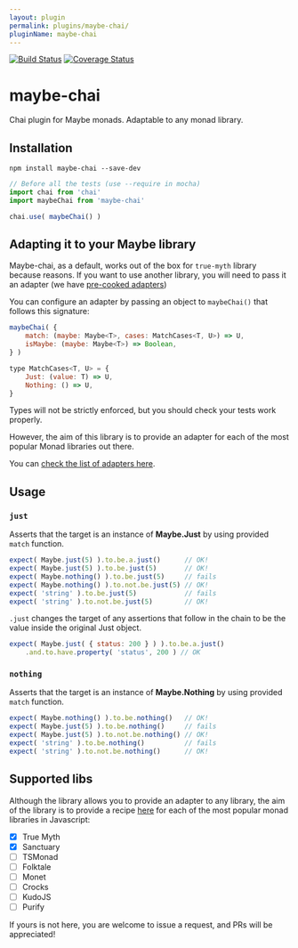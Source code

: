 ```yaml
---
layout: plugin
permalink: plugins/maybe-chai/
pluginName: maybe-chai
---
```


[![Build Status](https://travis-ci.org/kwirke/maybe-chai.svg?branch=master)](https://travis-ci.org/kwirke/maybe-chai)
[![Coverage Status](https://coveralls.io/repos/github/kwirke/maybe-chai/badge.svg?branch=master)](https://coveralls.io/github/kwirke/maybe-chai?branch=master)

# maybe-chai
Chai plugin for Maybe monads. Adaptable to any monad library.

## Installation
```
npm install maybe-chai --save-dev
```

```javascript
// Before all the tests (use --require in mocha)
import chai from 'chai'
import maybeChai from 'maybe-chai'

chai.use( maybeChai() )
```

## Adapting it to your Maybe library
Maybe-chai, as a default, works out of the box for `true-myth` library because reasons.
If you want to use another library, you will need to pass it an adapter (we have [pre-cooked adapters](./adapters.md))

You can configure an adapter by passing an object to `maybeChai()` that follows this signature:
```javascript
maybeChai( {
    match: (maybe: Maybe<T>, cases: MatchCases<T, U>) => U,
    isMaybe: (maybe: Maybe<T>) => Boolean,
} )

type MatchCases<T, U> = {
    Just: (value: T) => U,
    Nothing: () => U,
}
```
Types will not be strictly enforced, but you should check your tests work properly.

However, the aim of this library is to provide an adapter for each of the most popular Monad libraries out there.

You can [check the list of adapters here](./adapters.md).


## Usage

### `just`
Asserts that the target is an instance of **Maybe.Just** by using provided `match` function.

```javascript
expect( Maybe.just(5) ).to.be.a.just()      // OK!
expect( Maybe.just(5) ).to.be.just(5)       // OK!
expect( Maybe.nothing() ).to.be.just(5)     // fails
expect( Maybe.nothing() ).to.not.be.just(5) // OK!
expect( 'string' ).to.be.just(5)            // fails
expect( 'string' ).to.not.be.just(5)        // OK!
```

`.just` changes the target of any assertions that follow in the chain to be the value inside the original Just object.

```javascript
expect( Maybe.just( { status: 200 } ) ).to.be.a.just()
    .and.to.have.property( 'status', 200 ) // OK
```

### `nothing`
Asserts that the target is an instance of **Maybe.Nothing** by using provided `match` function.

```javascript
expect( Maybe.nothing() ).to.be.nothing()   // OK!
expect( Maybe.just(5) ).to.be.nothing()     // fails
expect( Maybe.just(5) ).to.not.be.nothing() // OK!
expect( 'string' ).to.be.nothing()          // fails
expect( 'string' ).to.not.be.nothing()      // OK!
```

## Supported libs
Although the library allows you to provide an adapter to any library,
the aim of the library is to provide a recipe [here](./adapters.md) for each of the
most popular monad libraries in Javascript:

- [x] True Myth
- [x] Sanctuary
- [ ] TSMonad
- [ ] Folktale
- [ ] Monet
- [ ] Crocks
- [ ] KudoJS
- [ ] Purify

If yours is not here, you are welcome to issue a request, and PRs will be appreciated!
